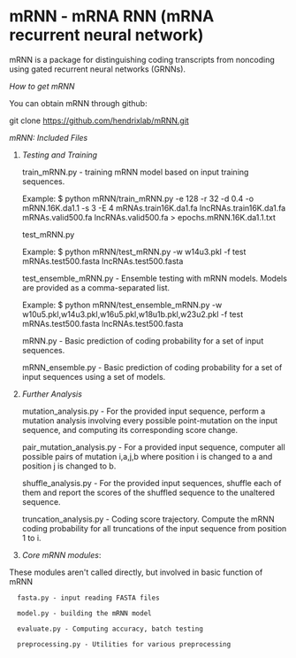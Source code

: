 # mRNN - mRNA RNN (mRNA recurrent neural network)
mRNN is a package for distinguishing coding transcripts from noncoding using gated recurrent neural networks (GRNNs). 

_How to get mRNN_

You can obtain mRNN through github:

git clone https://github.com/hendrixlab/mRNN.git

_mRNN: Included Files_

1. _Testing and Training_

   train_mRNN.py - training mRNN model based on input training sequences.

   Example: 
   	    $ python mRNN/train_mRNN.py -e 128 -r 32 -d 0.4 -o mRNN.16K.da1.1 -s 3 -E 4 mRNAs.train16K.da1.fa lncRNAs.train16K.da1.fa mRNAs.valid500.fa lncRNAs.valid500.fa > epochs.mRNN.16K.da1.1.txt

   test_mRNN.py

   Example: 
   	    $ python mRNN/test_mRNN.py -w w14u3.pkl -f test mRNAs.test500.fasta lncRNAs.test500.fasta

   test_ensemble_mRNN.py - Ensemble testing with mRNN models. Models are provided as a comma-separated list. 

   Example: 
   	    $ python mRNN/test_ensemble_mRNN.py -w w10u5.pkl,w14u3.pkl,w16u5.pkl,w18u1b.pkl,w23u2.pkl -f test mRNAs.test500.fasta lncRNAs.test500.fasta

   mRNN.py - Basic prediction of coding probability for a set of input sequences. 

   mRNN_ensemble.py - Basic prediction of coding probability for a set of input sequences using a set of models. 

2. _Further Analysis_

   mutation_analysis.py - For the provided input sequence, perform a mutation analysis involving every possible point-mutation on the input sequence, and computing its corresponding score change. 

   pair_mutation_analysis.py - For a provided input sequence, computer all possible pairs of mutation i,a,j,b where position i is changed to a and position j is changed to b. 

   shuffle_analysis.py - For the provided input sequences, shuffle each of them and report the scores of the shuffled sequence to the unaltered sequence. 

   truncation_analysis.py - Coding score trajectory. Compute the mRNN coding probability for all truncations of the input sequence from position 1 to i. 

3. _Core mRNN modules_:

These modules aren't called directly, but involved in basic function of mRNN

      fasta.py - input reading FASTA files

      model.py - building the mRNN model

      evaluate.py - Computing accuracy, batch testing

      preprocessing.py - Utilities for various preprocessing
